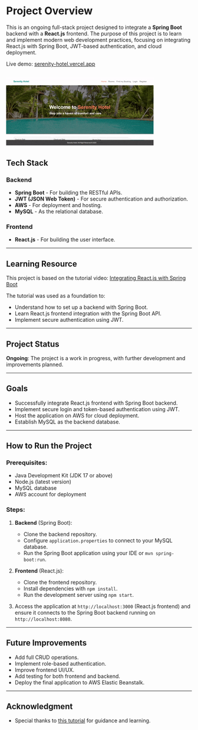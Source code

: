 # Project Overview

This is an ongoing full-stack project designed to integrate a **Spring Boot** backend with a **React.js** frontend. The purpose of this project is to learn and implement modern web development practices, focusing on integrating React.js with Spring Boot, JWT-based authentication, and cloud deployment.

Live demo: [serenity-hotel.vercel.app](https://serenity-hotel.vercel.app)

![Frontend](hotel.gif)
---

## Tech Stack

### Backend
- **Spring Boot** - For building the RESTful APIs.
- **JWT (JSON Web Token)** - For secure authentication and authorization.
- **AWS** - For deployment and hosting.
- **MySQL** - As the relational database.

### Frontend
- **React.js** - For building the user interface.

---

## Learning Resource
This project is based on the tutorial video:
[Integrating React.js with Spring Boot](https://youtu.be/J71tNe8O1GA?si=SkYmKEeppH8VWTRa)

The tutorial was used as a foundation to:
- Understand how to set up a backend with Spring Boot.
- Learn React.js frontend integration with the Spring Boot API.
- Implement secure authentication using JWT.

---

## Project Status
**Ongoing**: The project is a work in progress, with further development and improvements planned.

---

## Goals
- Successfully integrate React.js frontend with Spring Boot backend.
- Implement secure login and token-based authentication using JWT.
- Host the application on AWS for cloud deployment.
- Establish MySQL as the backend database.

---

## How to Run the Project

### Prerequisites:
- Java Development Kit (JDK 17 or above)
- Node.js (latest version)
- MySQL database
- AWS account for deployment

### Steps:
1. **Backend** (Spring Boot):
   - Clone the backend repository.
   - Configure `application.properties` to connect to your MySQL database.
   - Run the Spring Boot application using your IDE or `mvn spring-boot:run`.

2. **Frontend** (React.js):
   - Clone the frontend repository.
   - Install dependencies with `npm install`.
   - Run the development server using `npm start`.

3. Access the application at `http://localhost:3000` (React.js frontend) and ensure it connects to the Spring Boot backend running on `http://localhost:8080`.

---

## Future Improvements
- Add full CRUD operations.
- Implement role-based authentication.
- Improve frontend UI/UX.
- Add testing for both frontend and backend.
- Deploy the final application to AWS Elastic Beanstalk.

---

## Acknowledgment
- Special thanks to [this tutorial](https://youtu.be/J71tNe8O1GA?si=SkYmKEeppH8VWTRa) for guidance and learning.


